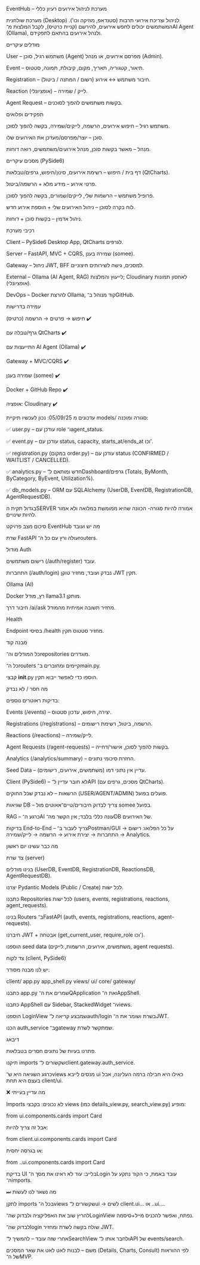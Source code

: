 EventHub – מערכת לניהול אירועים
רעיון כללי

מערכת שולחנית (Desktop) לניהול וצריכת אירועי תרבות (סטנדאפ, מוזיקה וכו’).
המשתמשים יכולים לחפש אירועים, להירשם (קניית כרטיס), לקבל המלצות מ־AI Agent (Ollama), ולנהל אירועים בהתאם לתפקידם.

מודלים עיקריים

User – משתמש רגיל, סוכן (Agent) מפרסם אירועים, או מנהל (Admin).

Event – תיאור, קטגוריה, תאריך, מקום, קיבולת, תמונה, סטטוס.

Registration – חיבור משתמש ↔ אירוע (רשום / המתנה / ביטול).

Reaction (אופציונלי) – לייק / שמירה.

Agent Request – בקשות משתמשים להפוך לסוכנים.

תפקידים ופלואים

משתמש רגיל – חיפוש אירועים, הרשמה, לייקים/שמירה, בקשה להפוך לסוכן.

סוכן – יוצר/מפרסם/מעדכן את האירועים שלו.

מנהל – מאשר בקשות סוכן, מנהל אירועים/משתמשים, רואה דוחות.

מסכים עיקריים (PySide6)

דף בית / חיפוש – רשימת אירועים, סינון/חיפוש, גרפים/טבלאות (QtCharts).

פרטי אירוע – מידע מלא + הרשמה/ביטול.

פרופיל משתמש – הרשמות שלי, לייקים/שמורים, בקשה להפוך לסוכן.

לוח בקרה לסוכן – ניהול האירועים שלי + הוספת אירוע חדש.

ניהול אדמין – בקשות סוכן + דוחות.

רכיבי מערכת

Client – PySide6 Desktop App, QtCharts לגרפים.

Server – FastAPI, MVC + CQRS, שמירה בענן (somee).

Gateway – ניהול JWT, BFF למסכים, גישה לשירותים חיצוניים.

External – Ollama (AI Agent, RAG) לייעוץ והמלצות; Cloudinary לאחסון תמונות (אופציונלי).

DevOps – Docker להרצת Ollama, קוד מנוהל ב־GitHub.

עמידה בדרישות

חיפוש → פרטים → הרשמה (כרטיס) ✔️

גרף/טבלה עם QtCharts ✔️

התייעצות עם AI Agent (Ollama) ✔️

Gateway + MVC/CQRS ✔️

שמירה בענן (somee) ✔️

Docker + GitHub Repo ✔️

אופציה: Cloudinary ✔️


עדכונים מ 05/09/25:
נכון לעכשיו תיקיית models/ סגורה ומוכנה:

✅ user.py – עודכן עם role ו־agent_status.

✅ event.py – עודכן עם status, capacity, starts_at/ends_at וכו’.

✅ registration.py (במקום order.py) – עודכן עם status (CONFIRMED / WAITLIST / CANCELLED).

✅ analytics.py – חדש ומותאם ל־Dashboard/גרפים (Totals, ByMonth, ByCategory, ByEvent, Utilization%).

✅ db_models.py – ORM עם SQLAlchemy (UserDB, EventDB, RegistrationDB, AgentRequestDB).

בגדול תקית הSERVER אמורה להיות סגורה- הכוונה שהיא ממומשת במלואה ולא אמור להיות שינויים. 

סיכום מצב פרויקט EventHub
מה יש ועובד

שרת FastAPI עולה ורץ עם כל ה־routers.

מודול Auth

רישום משתמשים (/auth/register) עובד.

התחברות (/auth/login) נבדק ועובד, מחזיר טוקן JWT תקין.

Ollama (AI)

Docker רץ, מודל llama3.1 מותקן.

חיבור דרך /ai/ask מחזיר תשובה אמיתית מהמודל.

Health

Endpoint בסיסי /health מחזיר סטטוס תקין.

מבנה קוד

כל המודלים וה־repositories מוגדרים.

כל ה־routers קיימים ומחוברים ב־main.py.

קבצי __init__.py הוספו כדי לאפשר ייבוא תקין.

מה חסר / לא נבדק

בדיקות ראוטרים נוספים:

Events (/events) – יצירה, חיפוש, עדכון סטטוס.

Registrations (/registrations) – הרשמה, ביטול, רשימת רישומים.

Reactions (/reactions) – לייק/שמירה.

Agent Requests (/agent-requests) – בקשות להפוך לסוכן, אישור/דחייה.

Analytics (/analytics/summary) – החזרת סיכומי נתונים.

Seed Data – עדיין אין נתוני דמו (משתמשים, אירועים, רישומים).

Client (PySide6) – לא חובר עדיין ל־API (מסכים, גרפים עם QtCharts).

הרשאות – לא נבדק שכל החוקים (USER/AGENT/ADMIN) פועלים בפועל.

שגיאות DB – צריך לבדוק חיבורים/טיים־אאוטים מול somee בפועל.

RAG – כרגע ה־AI עונה כללי בלבד; אין הקשר מה־DB של האירועים.

בדיקות End-to-End – צריך לעבור ב־Postman/GUI על כל הפלואו:
רישום → התחברות → יצירת אירוע → הרשמה → לייק/שמירה → Analytics.










מה כבר עשינו יום ראשון

צד שרת (server)

בנינו מודלים (UserDB, EventDB, RegistrationDB, ReactionsDB, AgentRequestDB).

יצרנו Pydantic Models (Public / Create) לכל ישות.

כתבנו Repositories לכל ישות (users, events, registrations, reactions, agent_requests).

בנינו Routers ב־FastAPI (auth, events, registrations, reactions, agent-requests).

חיברנו JWT + אבטחה (get_current_user, require_role וכו').

הוספנו seed data (משתמשים, אירועים, הרשמות, לייקים, agent requests).

צד לקוח (client, PySide6)

יש לנו מבנה מסודר:

client/
  app.py
  app_shell.py
  views/
  ui/
  core/
  gateway/


כתבנו app.py שמרים את ה־QApplication ואת ה־AppShell.

כתבנו AppShell עם Sidebar, StackedWidget ו־views.

הוספנו LoginView שמבצע קריאה ל־auth/login בשרת ושומר את ה־JWT.

הכנו auth_service ב־gateway שמתקשר לשרת.

דיבאג

פתרנו בעיות של נתונים חסרים בטבלאות.

תיקנו imports שקשורים ל־client.gateway.auth_service.

כרגע השגיאה היא ש־views מנסים לייבא ui כאילו היא חבילה ברמה העליונה, אבל בעצם היא תחת client/ui.

❌ מה עדיין בעייתי

Imports לא נכונים:
בקבצי views (כמו details_view.py, search_view.py) מופיע:

from ui.components.cards import Card


אבל זה צריך להיות:

from client.ui.components.cards import Card


או בגרסה יחסית:

from ..ui.components.cards import Card


בדיקת UI בלייב:
עוד לא ראינו את מסך ה־Login עובד באמת, כי הקוד נתקע על ה־imports.

⏭ מה נשאר לנו לעשות

לתקן imports בכל ה־views שקשורים ל־ui → לשים client.ui... או ..ui....

להריץ שוב את האפליקציה ולבדוק שה־LoginView נפתח, ואפשר להכניס מייל+סיסמה.

לבדוק שה־login שולח בקשה לשרת ומחזיר JWT.

אחרי שזה עובד – להמשיך ל־SearchView ולחבר אותו ל־API של events/search.

משם – לבנות לאט לאט את שאר המסכים (Details, Charts, Consult) לפי ההוראות של ה־MVP.
